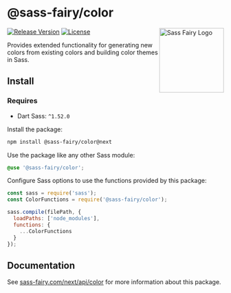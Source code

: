 # @sass-fairy/color

<a href="https://sass-fairy.com/"><img src="https://sass-fairy.com/img/logo.svg" alt="Sass Fairy Logo" width="150" align="right" /></a>

[![Release Version](https://img.shields.io/npm/v/@sass-fairy/color/next.svg)](https://www.npmjs.com/package/@sass-fairy/color/v/next)
[![License](https://img.shields.io/badge/License-MIT-blue.svg)](https://opensource.org/licenses/MIT)

Provides extended functionality for generating new colors from existing colors and building color themes in Sass.

## Install

### Requires

* Dart Sass: `^1.52.0`

Install the package:

```bash
npm install @sass-fairy/color@next
```

Use the package like any other Sass module:

```scss
@use '@sass-fairy/color';
```

Configure Sass options to use the functions provided by this package:

```js
const sass = require('sass');
const ColorFunctions = require('@sass-fairy/color');

sass.compile(filePath, {
  loadPaths: ['node_modules'],
  functions: {
    ...ColorFunctions
  }
});
```

## Documentation

See [sass-fairy.com/next/api/color](http://sass-fairy.com/next/api/color) for more information about this package.
